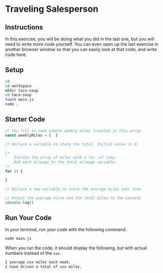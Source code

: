 # Traveling Salesperson

## Instructions

In this exercise, you will be doing what you did in the last one, but you will need to write more code yourself. You can even open up the last exercise in another browser window so that you can easily look at that code, and write code here.

## Setup

```sh
cd
cd workspace
mkdir taco-soup
cd taco-soup
touch main.js
code .
```

## Starter Code

```js
// You fill in some sample weekly miles traveled in this array
const weeklyMiles = [  ]

// Declare a variable to store the total. Initial value is 0.

/*
	Iterate the array of miles with a for..of loop.
	Add each mileage to the total mileage variable.
*/
for () {

}

// Declare a new variable to store the average miles over time

// Output the average miles and the total miles to the console
console.log()
```

## Run Your Code

In your terminal, run your code with the following command.

```sh
node main.js
```

When you run the code, it should display the following, but with actual numbers instead of the `xxx`.

```sh
I average xxx miles each week.
I have driven a total of xxx miles.
```